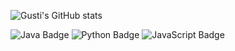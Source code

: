 ![Gusti's GitHub stats](https://github-readme-stats.vercel.app/api?username=Gustibimo&show_icons=true&count_private=true&theme=great-gatsby) </br>

![Java Badge](https://custom-icon-badges.demolab.com/badge/Java-ED8B00.svg?logo=java-colorful)
![Python Badge](https://custom-icon-badges.demolab.com/badge/Python-000.svg?logo=python-colorful)
![JavaScript Badge](https://img.shields.io/badge/Javascript*-%23323330.svg?&logo=javascript&logoColor=%23F7DF1E&style=flat)



